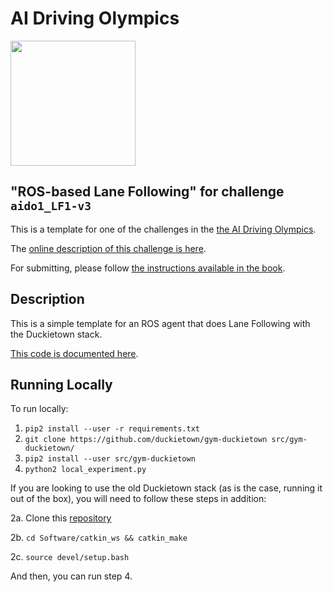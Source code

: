 <!-- do not modify - autogenerated -->
 
# AI Driving Olympics

<a href="http://aido.duckietown.org"><img width="200" src="https://www.duckietown.org/wp-content/uploads/2018/07/AIDO-768x512.png"/></a>


## "ROS-based Lane Following" for challenge `aido1_LF1-v3`

This is a template for one of the challenges in the [the AI Driving Olympics](http://aido.duckietown.org/).

The [online description of this challenge is here][online].

For submitting, please follow [the instructions available in the book][book].
 
[book]: http://docs.duckietown.org/DT18/AIDO/out/

[online]: https://challenges.duckietown.org/v3/humans/challenges/aido1_LF1-v3

## Description

This is a simple template for an ROS agent that does Lane Following with the Duckietown stack.

[This code is documented here](https://docs.duckietown.org/DT18/AIDO/out/ros_baseline.html).

## Running Locally

To run locally:

1. `pip2 install --user -r requirements.txt`
2. `git clone https://github.com/duckietown/gym-duckietown src/gym-duckietown/`
3. `pip2 install --user src/gym-duckietown`
4. `python2 local_experiment.py`

If you are looking to use the old Duckietown stack (as is the case, running it out of the box), you will need to follow these steps in addition:

2a. Clone this [repository](https://github.com/duckietown/Software)

2b. `cd Software/catkin_ws && catkin_make`

2c. `source devel/setup.bash`

And then, you can run step 4.

